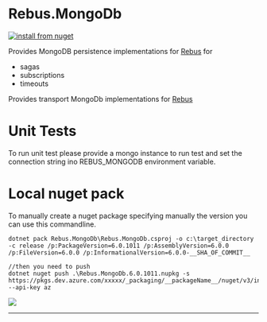 # Rebus.MongoDb

[![install from nuget](https://img.shields.io/nuget/v/Rebus.MongoDb.svg?style=flat-square)](https://www.nuget.org/packages/Rebus.MongoDb)

Provides MongoDB persistence implementations for [Rebus](https://github.com/rebus-org/Rebus) for

* sagas
* subscriptions
* timeouts
 
Provides transport MongoDb implementations for [Rebus](https://github.com/rebus-org/Rebus) 

# Unit Tests

To run unit test please provide a mongo instance to run test and set the connection string ino REBUS_MONGODB environment variable.

# Local nuget pack

To manually create a nuget package specifying manually the version you can use this commandline.

```
dotnet pack Rebus.MongoDb\Rebus.MongoDb.csproj -o c:\target_directory -c release /p:PackageVersion=6.0.1011 /p:AssemblyVersion=6.0.0 /p:FileVersion=6.0.0 /p:InformationalVersion=6.0.0-__SHA_OF_COMMIT__

//then you need to push
dotnet nuget push .\Rebus.MongoDb.6.0.1011.nupkg -s https://pkgs.dev.azure.com/xxxxx/_packaging/__packageName__/nuget/v3/index.json --api-key az
```

![](https://raw.githubusercontent.com/rebus-org/Rebus/master/artwork/little_rebusbus2_copy-200x200.png)

---


